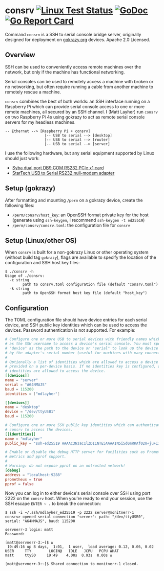 # consrv [![Linux Test Status](https://github.com/mdlayher/consrv/workflows/Linux%20Test/badge.svg)](https://github.com/mdlayher/consrv/actions) [![GoDoc](https://godoc.org/github.com/mdlayher/consrv?status.svg)](https://godoc.org/github.com/mdlayher/consrv) [![Go Report Card](https://goreportcard.com/badge/github.com/mdlayher/consrv)](https://goreportcard.com/report/github.com/mdlayher/consrv)

Command `consrv` is a SSH to serial console bridge server, originally designed
for deployment on [gokrazy.org](https://gokrazy.org) devices. Apache 2.0 Licensed.

## Overview

SSH can be used to conveniently access remote machines over the network, but
only if the machine has functional networking.

Serial consoles can be used to remotely access a machine with broken or no
networking, but often require running a cable from another machine to remotely
rescue a machine.

`consrv` combines the best of both worlds: an SSH interface running on a
Raspberry Pi which can provide serial console access to one or more remote
machines, all secured by an SSH channel. I (Matt Layher) run `consrv` on two
Raspberry Pi 4s using gokrazy to act as remote serial console servers for my
headless machines.

```text
-- Ethernet --> [Raspberry Pi + consrv]
                  |-- USB to serial --> [desktop]
                  |-- USB to serial --> [router]
                  |-- USB to serial --> [server]
```

I use the following hardware, but any serial equipment supported by Linux should
just work:

- [Syba dual port DB9 COM RS232 PCIe x1
  card](https://www.amazon.com/gp/product/B003D3MFHM/)
- [StarTech USB to Serial RS232 null-modem adapter](https://www.amazon.com/gp/product/B008634VJY/)

## Setup (gokrazy)

After formatting and mounting `/perm` on a gokrazy device, create the following
files:

- `/perm/consrv/host_key`: an OpenSSH format private key for the host (generate
  using `ssh-keygen`, I recommend `ssh-keygen -t ed25519`)
- `/perm/consrv/consrv.toml`: the configuration file for `consrv`

## Setup (Linux/other OS)

When `consrv` is built for a non-gokrazy Linux or other operating system
(without build tag `gokrazy`), flags are available to specify the location of
the configuration and SSH host key files:

```
$ ./consrv -h
Usage of ./consrv:
  -c string
        path to consrv.toml configuration file (default "consrv.toml")
  -k string
        path to OpenSSH format host key file (default "host_key")
```

## Configuration

The TOML configuration file should have device entries for each serial device,
and SSH public key identities which can be used to access the devices. Password
authentication is not supported. For example:

```toml
# Configure one or more USB to serial devices with friendly names which are used
# as the SSH username to access a device's serial console. You must specify either
# "device" as the path to the device or "serial" to look up the device's path
# by the adapter's serial number (useful for machines with many connections).
#
# Optionally a list of identities which are allowed to access a device may be
# provided on a per-device basis. If no identities key is configured, all
# identities are allowed to access the device.
[[devices]]
name = "server"
serial = "A64NMAJS"
baud = 115200
identities = ["mdlayher"]

[[devices]]
name = "desktop"
device = "/dev/ttyUSB1"
baud = 115200

# Configure one or more SSH public key identities which can authenticate against
# consrv to access the devices.
[[identities]]
name = "mdlayher"
public_key = "ssh-ed25519 AAAAC3NzaC1lZDI1NTE5AAAAIN5i5d0mRKAf02m+ju+I1KrAYw3Ny2IHXy88mgyragBN Matt Layher (mdlayher@gmail.com)"

# Enable or disable the debug HTTP server for facilities such as Prometheus
# metrics and pprof support.
#
# Warning: do not expose pprof on an untrusted network!
[debug]
address = "localhost:9288"
prometheus = true
pprof = false
```

Now you can log in to either device's serial console over SSH using port 2222 on
the `consrv` host. When you're ready to end your session, use the SSH escape
`ENTER ~ .` to break the connection:

```text
$ ssh -i ~/.ssh/mdlayher_ed25519 -p 2222 server@monitnerr-1
consrv> opened serial connection "server": path: "/dev/ttyUSB0", serial: "A64NMAJS", baud: 115200

servnerr-3 login: matt
Password:

[matt@servnerr-3:~]$ w
 19:49:16 up 8 days,  1:01,  1 user,  load average: 0.12, 0.06, 0.02
USER     TTY        LOGIN@   IDLE   JCPU   PCPU WHAT
matt     ttyS0     19:49    4.00s  0.03s  0.00s w

[matt@servnerr-3:~]$ Shared connection to monitnerr-1 closed.
```
